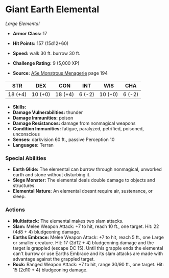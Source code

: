 # Giant Earth Elemental

*Large* *Elemental*

- **Armor Class:** 17
- **Hit Points:** 157 (15d12+60)
- **Speed:** walk 30 ft. burrow 30 ft.

- **Challenge Rating:** 9 (5,000 XP)
- **Source:** [A5e Monstrous Menagerie](https://enpublishingrpg.com/products/level-up-monstrous-menagerie-a5e) page 194

| STR | DEX | CON | INT | WIS | CHA |
| --- | --- | --- | --- | --- | --- |
| 18 (+4) | 10 (+0) | 18 (+4) | 6 (-2) | 10 (+0) | 6 (-2) |

- **Skills:** 
- **Damage Vulnerabilities:** thunder
- **Damage Immunities:** poison
- **Damage Resistances:** damage from nonmagical weapons
- **Condition Immunities:** fatigue, paralyzed, petrified, poisoned, unconscious
- **Senses:** darkvision 60 ft., passive Perception 10
- **Languages:** Terran

### Special Abilities

- **Earth Glide:** The elemental can burrow through nonmagical, unworked earth and stone without disturbing it.
- **Siege Monster:** The elemental deals double damage to objects and structures.
- **Elemental Nature:** An elemental doesnt require air, sustenance, or sleep.

### Actions

- **Multiattack:** The elemental makes two slam attacks.
- **Slam:** Melee Weapon Attack: +7 to hit, reach 10 ft., one target. Hit: 22 (4d8 + 4) bludgeoning damage.
- **Earths Embrace:** Melee Weapon Attack: +7 to hit, reach 5 ft., one Large or smaller creature. Hit: 17 (2d12 + 4) bludgeoning damage  and the target is grappled (escape DC 15). Until this grapple ends  the elemental can't burrow or use Earths Embrace and its slam attacks are made with advantage against the grappled target.
- **Rock:** Ranged Weapon Attack: +7 to hit, range 30/90 ft., one target. Hit: 15 (2d10 + 4) bludgeoning damage.


